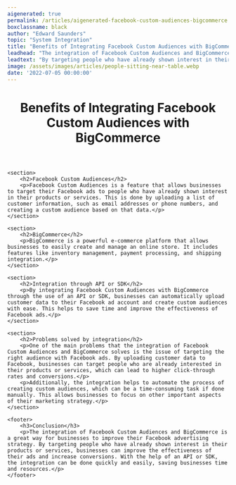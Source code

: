 ```yaml
---
aigenerated: true
permalink: /articles/aigenerated-facebook-custom-audiences-bigcommerce
boxclassname: black
author: "Edward Saunders"
topic: "System Integration"
title: "Benefits of Integrating Facebook Custom Audiences with BigCommerce"
leadhead: "The integration of Facebook Custom Audiences and BigCommerce is a great way for businesses to improve their Facebook advertising strategy"
leadtext: "By targeting people who have already shown interest in their products or services, businesses can improve the effectiveness of their ads and increase conversions. With the help of an API or SDK, the integration can be done quickly and easily, saving businesses time and resources."
image: /assets/images/articles/people-sitting-near-table.webp
date: '2022-07-05 00:00:00'
---
```

<div class="arttext">	<header>
		<h1>Benefits of Integrating Facebook Custom Audiences with BigCommerce</h1>
	</header>
	
	<section>
		<h2>Facebook Custom Audiences</h2>
		<p>Facebook Custom Audiences is a feature that allows businesses to target their Facebook ads to people who have already shown interest in their products or services. This is done by uploading a list of customer information, such as email addresses or phone numbers, and creating a custom audience based on that data.</p>
	</section>
	
	<section>
		<h2>BigCommerce</h2>
		<p>BigCommerce is a powerful e-commerce platform that allows businesses to easily create and manage an online store. It includes features like inventory management, payment processing, and shipping integration.</p>
	</section>
	
	<section>
		<h2>Integration through API or SDK</h2>
		<p>By integrating Facebook Custom Audiences with BigCommerce through the use of an API or SDK, businesses can automatically upload customer data to their Facebook ad account and create custom audiences with ease. This helps to save time and improve the effectiveness of Facebook ads.</p>
	</section>
	
	<section>
		<h2>Problems solved by integration</h2>
		<p>One of the main problems that the integration of Facebook Custom Audiences and BigCommerce solves is the issue of targeting the right audience with Facebook ads. By uploading customer data to Facebook, businesses can target people who are already interested in their products or services, which can lead to higher click-through rates and conversions.</p>
		<p>Additionally, the integration helps to automate the process of creating custom audiences, which can be a time-consuming task if done manually. This allows businesses to focus on other important aspects of their marketing strategy.</p>
	</section>
	
	<footer>
		<h3>Conclusion</h3>
		<p>The integration of Facebook Custom Audiences and BigCommerce is a great way for businesses to improve their Facebook advertising strategy. By targeting people who have already shown interest in their products or services, businesses can improve the effectiveness of their ads and increase conversions. With the help of an API or SDK, the integration can be done quickly and easily, saving businesses time and resources.</p>
	</footer>
	
</div>